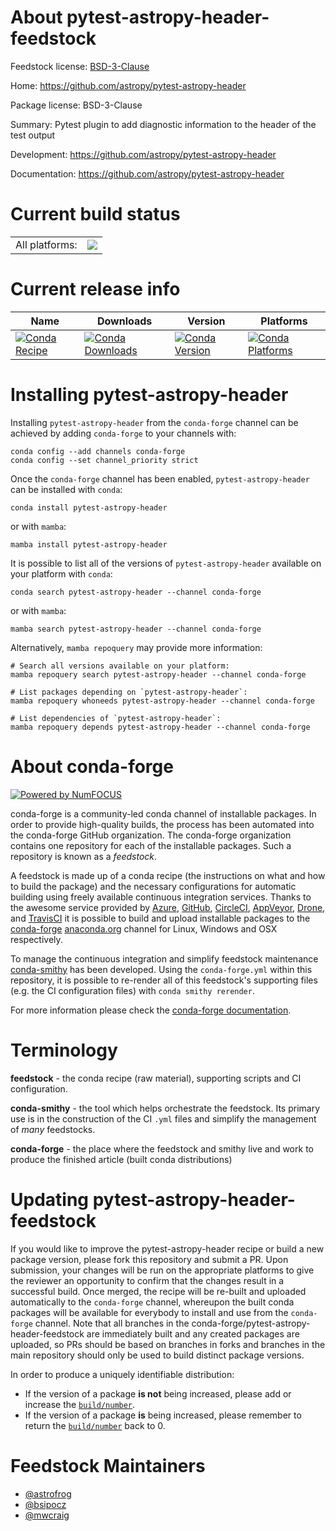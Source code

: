 About pytest-astropy-header-feedstock
=====================================

Feedstock license: [BSD-3-Clause](https://github.com/conda-forge/pytest-astropy-header-feedstock/blob/main/LICENSE.txt)

Home: https://github.com/astropy/pytest-astropy-header

Package license: BSD-3-Clause

Summary: Pytest plugin to add diagnostic information to the header of the test output

Development: https://github.com/astropy/pytest-astropy-header

Documentation: https://github.com/astropy/pytest-astropy-header

Current build status
====================


<table><tr><td>All platforms:</td>
    <td>
      <a href="https://dev.azure.com/conda-forge/feedstock-builds/_build/latest?definitionId=8288&branchName=main">
        <img src="https://dev.azure.com/conda-forge/feedstock-builds/_apis/build/status/pytest-astropy-header-feedstock?branchName=main">
      </a>
    </td>
  </tr>
</table>

Current release info
====================

| Name | Downloads | Version | Platforms |
| --- | --- | --- | --- |
| [![Conda Recipe](https://img.shields.io/badge/recipe-pytest--astropy--header-green.svg)](https://anaconda.org/conda-forge/pytest-astropy-header) | [![Conda Downloads](https://img.shields.io/conda/dn/conda-forge/pytest-astropy-header.svg)](https://anaconda.org/conda-forge/pytest-astropy-header) | [![Conda Version](https://img.shields.io/conda/vn/conda-forge/pytest-astropy-header.svg)](https://anaconda.org/conda-forge/pytest-astropy-header) | [![Conda Platforms](https://img.shields.io/conda/pn/conda-forge/pytest-astropy-header.svg)](https://anaconda.org/conda-forge/pytest-astropy-header) |

Installing pytest-astropy-header
================================

Installing `pytest-astropy-header` from the `conda-forge` channel can be achieved by adding `conda-forge` to your channels with:

```
conda config --add channels conda-forge
conda config --set channel_priority strict
```

Once the `conda-forge` channel has been enabled, `pytest-astropy-header` can be installed with `conda`:

```
conda install pytest-astropy-header
```

or with `mamba`:

```
mamba install pytest-astropy-header
```

It is possible to list all of the versions of `pytest-astropy-header` available on your platform with `conda`:

```
conda search pytest-astropy-header --channel conda-forge
```

or with `mamba`:

```
mamba search pytest-astropy-header --channel conda-forge
```

Alternatively, `mamba repoquery` may provide more information:

```
# Search all versions available on your platform:
mamba repoquery search pytest-astropy-header --channel conda-forge

# List packages depending on `pytest-astropy-header`:
mamba repoquery whoneeds pytest-astropy-header --channel conda-forge

# List dependencies of `pytest-astropy-header`:
mamba repoquery depends pytest-astropy-header --channel conda-forge
```


About conda-forge
=================

[![Powered by
NumFOCUS](https://img.shields.io/badge/powered%20by-NumFOCUS-orange.svg?style=flat&colorA=E1523D&colorB=007D8A)](https://numfocus.org)

conda-forge is a community-led conda channel of installable packages.
In order to provide high-quality builds, the process has been automated into the
conda-forge GitHub organization. The conda-forge organization contains one repository
for each of the installable packages. Such a repository is known as a *feedstock*.

A feedstock is made up of a conda recipe (the instructions on what and how to build
the package) and the necessary configurations for automatic building using freely
available continuous integration services. Thanks to the awesome service provided by
[Azure](https://azure.microsoft.com/en-us/services/devops/), [GitHub](https://github.com/),
[CircleCI](https://circleci.com/), [AppVeyor](https://www.appveyor.com/),
[Drone](https://cloud.drone.io/welcome), and [TravisCI](https://travis-ci.com/)
it is possible to build and upload installable packages to the
[conda-forge](https://anaconda.org/conda-forge) [anaconda.org](https://anaconda.org/)
channel for Linux, Windows and OSX respectively.

To manage the continuous integration and simplify feedstock maintenance
[conda-smithy](https://github.com/conda-forge/conda-smithy) has been developed.
Using the ``conda-forge.yml`` within this repository, it is possible to re-render all of
this feedstock's supporting files (e.g. the CI configuration files) with ``conda smithy rerender``.

For more information please check the [conda-forge documentation](https://conda-forge.org/docs/).

Terminology
===========

**feedstock** - the conda recipe (raw material), supporting scripts and CI configuration.

**conda-smithy** - the tool which helps orchestrate the feedstock.
                   Its primary use is in the construction of the CI ``.yml`` files
                   and simplify the management of *many* feedstocks.

**conda-forge** - the place where the feedstock and smithy live and work to
                  produce the finished article (built conda distributions)


Updating pytest-astropy-header-feedstock
========================================

If you would like to improve the pytest-astropy-header recipe or build a new
package version, please fork this repository and submit a PR. Upon submission,
your changes will be run on the appropriate platforms to give the reviewer an
opportunity to confirm that the changes result in a successful build. Once
merged, the recipe will be re-built and uploaded automatically to the
`conda-forge` channel, whereupon the built conda packages will be available for
everybody to install and use from the `conda-forge` channel.
Note that all branches in the conda-forge/pytest-astropy-header-feedstock are
immediately built and any created packages are uploaded, so PRs should be based
on branches in forks and branches in the main repository should only be used to
build distinct package versions.

In order to produce a uniquely identifiable distribution:
 * If the version of a package **is not** being increased, please add or increase
   the [``build/number``](https://docs.conda.io/projects/conda-build/en/latest/resources/define-metadata.html#build-number-and-string).
 * If the version of a package **is** being increased, please remember to return
   the [``build/number``](https://docs.conda.io/projects/conda-build/en/latest/resources/define-metadata.html#build-number-and-string)
   back to 0.

Feedstock Maintainers
=====================

* [@astrofrog](https://github.com/astrofrog/)
* [@bsipocz](https://github.com/bsipocz/)
* [@mwcraig](https://github.com/mwcraig/)


